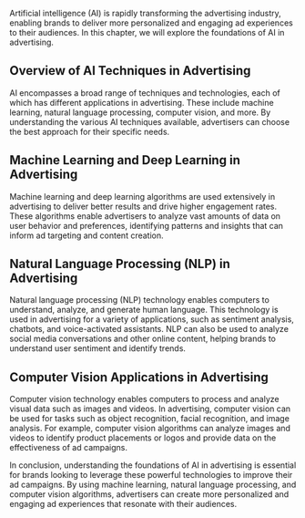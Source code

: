 

Artificial intelligence (AI) is rapidly transforming the advertising industry, enabling brands to deliver more personalized and engaging ad experiences to their audiences. In this chapter, we will explore the foundations of AI in advertising.

Overview of AI Techniques in Advertising
----------------------------------------

AI encompasses a broad range of techniques and technologies, each of which has different applications in advertising. These include machine learning, natural language processing, computer vision, and more. By understanding the various AI techniques available, advertisers can choose the best approach for their specific needs.

Machine Learning and Deep Learning in Advertising
-------------------------------------------------

Machine learning and deep learning algorithms are used extensively in advertising to deliver better results and drive higher engagement rates. These algorithms enable advertisers to analyze vast amounts of data on user behavior and preferences, identifying patterns and insights that can inform ad targeting and content creation.

Natural Language Processing (NLP) in Advertising
------------------------------------------------

Natural language processing (NLP) technology enables computers to understand, analyze, and generate human language. This technology is used in advertising for a variety of applications, such as sentiment analysis, chatbots, and voice-activated assistants. NLP can also be used to analyze social media conversations and other online content, helping brands to understand user sentiment and identify trends.

Computer Vision Applications in Advertising
-------------------------------------------

Computer vision technology enables computers to process and analyze visual data such as images and videos. In advertising, computer vision can be used for tasks such as object recognition, facial recognition, and image analysis. For example, computer vision algorithms can analyze images and videos to identify product placements or logos and provide data on the effectiveness of ad campaigns.

In conclusion, understanding the foundations of AI in advertising is essential for brands looking to leverage these powerful technologies to improve their ad campaigns. By using machine learning, natural language processing, and computer vision algorithms, advertisers can create more personalized and engaging ad experiences that resonate with their audiences.
